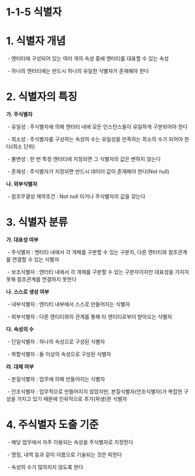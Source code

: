 # 1-1-5 식별자



# 1. 식별자 개념

​    \- 엔터티에 구성되어 있는 여러 개의 속성 중에 엔터티를 대표할 수 있는 속성

​    \- 하나의 엔터티에는 반드시 하나의 유일한 식별자가 존재해야 한다



# 2. 식별자의 특징

**가. 주식별자**

​    \- 유일성 : 주식별자에 의해 엔터티 내에 모든 인스턴스들이 유일하게 구분되어야 한다

​    \- 최소성 : 주식별자를 구성하는 속성의 수는 유일성을 만족하는 최소의 수가 되어야 한다(최소 단위)

​    \- 불변성 : 한 번 특정 엔터티에 지정되면 그 식별자의 값은 변하지 않는다

​    \- 존재성 : 주식별자가 지정되면 반드시 데이터 값이 존재해야 한다(Not null)

**나. 외부식별자**

​    \- 참조무결성 제약조건 : Not null 이거나 주식별자의 값을 갖는다



# 3. 식별자 분류

**가. 대표성 여부**

​    \- 주식별자 : 엔터티 내에서 각 개체를 구분할 수 있는 구분자, 다른 엔터티와 참조관계를 연결할 수 있는 식별자

​    \- 보조식별자 : 엔터티 내에서 각 개체를 구분할 수 있는 구분자이지만 대표성을 가지지 못해 참조관계를 연결하지 못한다

**나. 스스로 생성 여부**

​    \- 내부식별자 : 엔티티 내부에서 스스로 만들어지는 식별자

​    \- 외부식별자 : 다른 엔티티와의 관계를 통해 타 엔티티로부터 받아오는 식별자

**다. 속성의 수**

​    \- 단일식별자 : 하나의 속성으로 구성된 식별자

​    \- 복합식별자 : 둘 이상의 속성으로 구성된 식별자

**라. 대체 여부**

​    \- 본질식별자 : 업무에 의해 만들어지는 식별자

​    \- 인조식별자 : 업무적으로 만들어지지 않았지만, 본질식별자(언조식별자)가 복잡한 구성을 가지고 있기 때문에 인위적으로 추가(파생)한 식별자



# 4. 주식별자 도출 기준

​    \- 해당 업무에서 자주 이용되는 속성을 주식별자로 지정한다

​    \- 명칭, 내역 등과 같이 이름으로 기술되는 것은 피한다

​    \- 속성의 수가 많아지지 않도록 한다